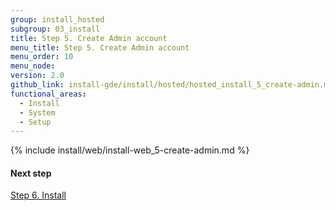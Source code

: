 ```yaml
---
group: install_hosted
subgroup: 03_install
title: Step 5. Create Admin account
menu_title: Step 5. Create Admin account
menu_order: 10
menu_node:
version: 2.0
github_link: install-gde/install/hosted/hosted_install_5_create-admin.md
functional_areas:
  - Install
  - System
  - Setup
---
```


{% include install/web/install-web_5-create-admin.md %}

#### Next step
<a href="{{page.baseurl}}/install-gde/install/hosted/hosted_install_6_install.html">Step 6. Install</a>
